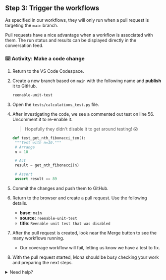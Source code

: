 ## Step 3: Trigger the workflows

As specified in our workflows, they will only run when a pull request is targeting the `main` branch.

Pull requests have a nice advantage when a workflow is associated with them. The run status and results can be displayed directly in the conversation feed.

### ⌨️ Activity: Make a code change

1. Return to the VS Code Codespace.

1. Create a new branch based on `main` with the following name and **publish** it to GitHub.

   ```txt
   reenable-unit-test
   ```

1. Open the `tests/calculations_test.py` file.

1. After investigating the code, we see a commented out test on line 56. Uncomment it to re-enable it.

   > Hopefully they didn't disable it to get around testing! 😱

   ```py
   def test_get_nth_fibonacci_ten():
    """Test with n=10."""
    # Arrange
    n = 10

    # Act
    result = get_nth_fibonacci(n)

    # Assert
    assert result == 89
   ```

1. Commit the changes and push them to GitHub.

1. Return to the browser and create a pull request. Use the following details.

   - **base:** `main`
   - **source:** `reenable-unit-test`
   - **title**: `Reenable unit test that was disabled`

1. After the pull request is created, look near the Merge button to see the many workflows running.

   - Our coverage workflow will fail, letting us know we have a test to fix.

1. With the pull request started, Mona should be busy checking your work and preparing the next steps.

<details>
<summary>Need help?</summary>

- If the checks don't appear or updated, try refreshing the page. It's possible the workflow ran and the page just hasn't been updated with that change.

</details>
